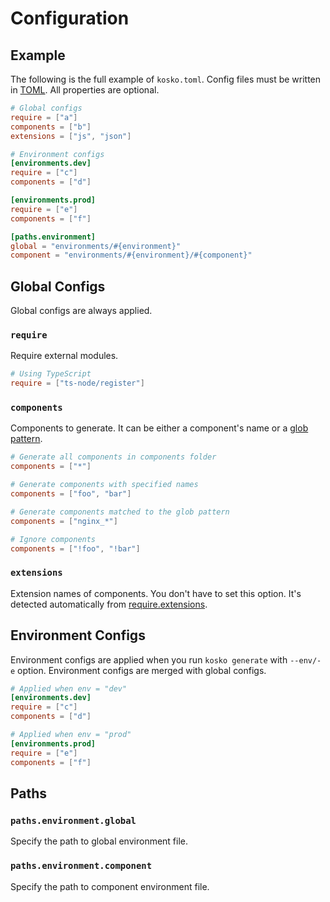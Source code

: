 # Configuration

## Example

The following is the full example of `kosko.toml`. Config files must be written in [TOML](https://github.com/toml-lang/toml). All properties are optional.

```toml
# Global configs
require = ["a"]
components = ["b"]
extensions = ["js", "json"]

# Environment configs
[environments.dev]
require = ["c"]
components = ["d"]

[environments.prod]
require = ["e"]
components = ["f"]

[paths.environment]
global = "environments/#{environment}"
component = "environments/#{environment}/#{component}"
```

## Global Configs

Global configs are always applied.

### `require`

Require external modules.

```toml
# Using TypeScript
require = ["ts-node/register"]
```

### `components`

Components to generate. It can be either a component's name or a [glob pattern](<https://en.wikipedia.org/wiki/Glob_(programming)>).

```toml
# Generate all components in components folder
components = ["*"]

# Generate components with specified names
components = ["foo", "bar"]

# Generate components matched to the glob pattern
components = ["nginx_*"]

# Ignore components
components = ["!foo", "!bar"]
```

### `extensions`

Extension names of components. You don't have to set this option. It's detected automatically from [require.extensions](https://nodejs.org/api/modules.html#modules_require_extensions).

## Environment Configs

Environment configs are applied when you run `kosko generate` with `--env/-e` option. Environment configs are merged with global configs.

```toml
# Applied when env = "dev"
[environments.dev]
require = ["c"]
components = ["d"]

# Applied when env = "prod"
[environments.prod]
require = ["e"]
components = ["f"]
```

## Paths

### `paths.environment.global`

Specify the path to global environment file.

### `paths.environment.component`

Specify the path to component environment file.
